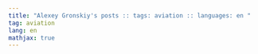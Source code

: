 ```yaml
---
title: "Alexey Gronskiy's posts :: tags: aviation :: languages: en "
tag: aviation
lang: en
mathjax: true
---
```

<!-- Generated automatically -->